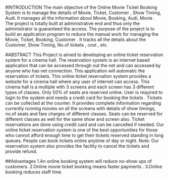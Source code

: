 #INTRODUCTION
The main objective of the Online Movie Ticket Booking System is to manage the details of Movie, Ticket, Customer , Show Timing, Audi. It manages all the information about Movie, Booking, Audi, Movie . The project is totally built at administrative end and thus only the administrator is guaranteed the access. The purpose of the project is to build an application program to reduce the manual work for managing the Movie, Ticket, Booking, Customer . It tracks all the details about the Customer, Show Timing, No.of tickets , cost , etc.

#ABSTRACT
This Project is aimed to developing an online ticket reservation system for a cinema hall. The reservation system is an internet based application that can be accessed          through out the net and can accessed by anyone who has net connection. This application will automatic the reservation of tickets.
This online ticket reservation system provides a website for a cinema hall where any user of internet can access. This cinema hall is a multiple with 3 screens and each         screen has 3 different types of classes. Only 50% of seats are reserved online.
User is required to login to the system and needs a credit card for booking the tickets . Tickets can be collected at the counter.
It provides complete information regarding currently running movies on all the screens with details of show timings, no.of seats and fare charges of different classes.          Seats can be reserved for different classes as well for the same show and screen also. Ticket reservations are done using credit card and can be cancelled if needed.
Our online ticket reservation system is one of the best opportunities for those who cannot afford enough time to get their tickets reserved standing in long queues.            People can book tickets online anytime of day or night.
Note: Our reservation system also provides the facility to cancel the tickets and provide refund.

##Advantages
1.An online booking system will reduce no-show ups of customers.
2.Online movie ticket booking means faster payments .
3.Online booking reduces staff time.

